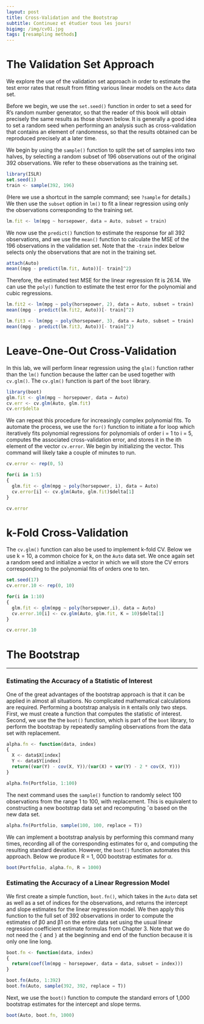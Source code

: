 ```yaml
---
layout: post
title: Cross-Validation and the Bootstrap
subtitle: Continuez et étudier tous les jours!
bigimg: /img/cv01.jpg
tags: [resampling methods]
---
```


# The Validation Set Approach

We explore the use of the validation set approach in order to estimate the
test error rates that result from fitting various linear models on the `Auto`
data set.

Before we begin, we use the `set.seed()` function in order to set a seed for
R’s random number generator, so that the reader of this book will obtain
precisely the same results as those shown below. It is generally a good idea
to set a random seed when performing an analysis such as cross-validation
that contains an element of randomness, so that the results obtained can
be reproduced precisely at a later time.

We begin by using the `sample()` function to split the set of samples into
two halves, by selecting a random subset of 196 observations out of the
original 392 observations. We refer to these observations as the training
set.

```javascript
library(ISLR)
set.seed(1)
train <- sample(392, 196)
```

(Here we use a shortcut in the sample command; see `?sample` for details.)
We then use the `subset` option in `lm()` to fit a linear regression using only
the observations corresponding to the training set.

```javascript
lm.fit <- lm(mpg ~ horsepower, data = Auto, subset = train)
```

We now use the `predict()` function to estimate the response for all 392
observations, and we use the `mean()` function to calculate the MSE of the
196 observations in the validation set. Note that the `-train` index below
selects only the observations that are not in the training set.

```javascript
attach(Auto)
mean((mpg - predict(lm.fit, Auto))[- train]^2)
```

Therefore, the estimated test MSE for the linear regression fit is 26.14. We
can use the `poly()` function to estimate the test error for the polynomial
and cubic regressions.

```javascript
lm.fit2 <- lm(mpg ~ poly(horsepower, 2), data = Auto, subset = train)
mean((mpg - predict(lm.fit2, Auto))[- train]^2)

lm.fit3 <- lm(mpg ~ poly(horsepower, 3), data = Auto, subset = train)
mean((mpg - predict(lm.fit3, Auto))[- train]^2)
```

# Leave-One-Out Cross-Validation

In this lab, we will perform linear
regression using the `glm()` function rather than the `lm()` function because
the latter can be used together with `cv.glm()`. The `cv.glm()` function is
part of the `boot` library.

```javascript
library(boot)
glm.fit <- glm(mpg ~ horsepower, data = Auto)
cv.err <- cv.glm(Auto, glm.fit)
cv.err$delta
```

We can repeat this procedure for increasingly complex polynomial fits.
To automate the process, we use the `for()` function to initiate a for loop
which iteratively fits polynomial regressions for polynomials of order i = 1
to i = 5, computes the associated cross-validation error, and stores it in
the ith element of the vector `cv.error`. We begin by initializing the vector.
This command will likely take a couple of minutes to run.

```javascript
cv.error <- rep(0, 5)

for(i in 1:5) 
{
  glm.fit <- glm(mpg ~ poly(horsepower, i), data = Auto)
  cv.error[i] <- cv.glm(Auto, glm.fit)$delta[1]
}

cv.error
```

# k-Fold Cross-Validation

The `cv.glm()` function can also be used to implement k-fold CV. Below we
use k = 10, a common choice for k, on the `Auto` data set. We once again set
a random seed and initialize a vector in which we will store the CV errors
corresponding to the polynomial fits of orders one to ten.

```javascript
set.seed(17)
cv.error.10 <- rep(0, 10)

for(i in 1:10) 
{
  glm.fit <- glm(mpg ~ poly(horsepower,i), data = Auto)
  cv.error.10[i] <- cv.glm(Auto, glm.fit, K = 10)$delta[1]
}

cv.error.10
```

# The Bootstrap

***

### Estimating the Accuracy of a Statistic of Interest

One of the great advantages of the bootstrap approach is that it can be
applied in almost all situations. No complicated mathematical calculations
are required. Performing a bootstrap analysis in `R` entails only two steps.
First, we must create a function that computes the statistic of interest.
Second, we use the the `boot()` function, which is part of the `boot` library, to
perform the bootstrap by repeatedly sampling observations from the data
set with replacement.

```javascript
alpha.fn <- function(data, index)
{
  X <- data$X[index]
  Y <- data$Y[index]
  return((var(Y) - cov(X, Y))/(var(X) + var(Y) - 2 * cov(X, Y)))
}

alpha.fn(Portfolio, 1:100)
```

The next command uses the `sample()` function to randomly select 100 observations
from the range 1 to 100, with replacement. This is equivalent
to constructing a new bootstrap data set and recomputing ˆα based on the
new data set.

```javascript
alpha.fn(Portfolio, sample(100, 100, replace = T))
```

We can implement a bootstrap analysis by performing this command many
times, recording all of the corresponding estimates for α, and computing
the resulting standard deviation. However, the `boot()` function automates
this approach. Below we produce R = 1, 000 bootstrap estimates for $\alpha$.

```javascript
boot(Portfolio, alpha.fn, R = 1000)
```

### Estimating the Accuracy of a Linear Regression Model

We first create a simple function, `boot.fn()`, which takes in the `Auto` data
set as well as a set of indices for the observations, and returns the intercept
and slope estimates for the linear regression model. We then apply this
function to the full set of 392 observations in order to compute the estimates
of β0 and β1 on the entire data set using the usual linear regression
coefficient estimate formulas from Chapter 3. Note that we do not need the
`{` and `}` at the beginning and end of the function because it is only one line
long.

```javascript
boot.fn <- function(data, index)
{
  return(coef(lm(mpg ~ horsepower, data = data, subset = index)))
}

boot.fn(Auto, 1:392)
boot.fn(Auto, sample(392, 392, replace = T))
```

Next, we use the `boot()` function to compute the standard errors of 1,000
bootstrap estimates for the intercept and slope terms.

```javascript
boot(Auto, boot.fn, 1000)
```
